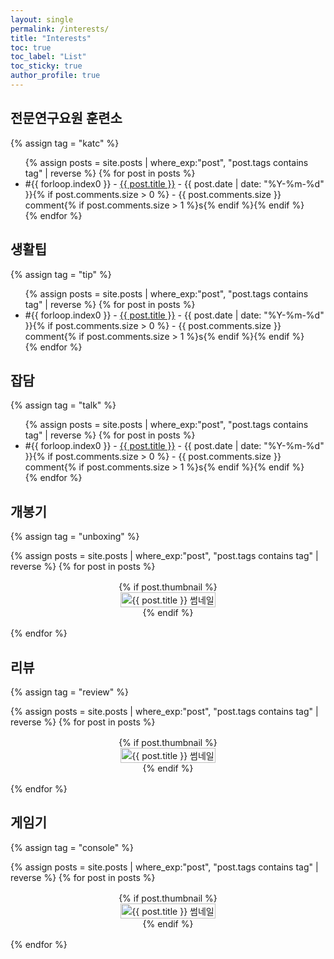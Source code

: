 ```yaml
---
layout: single
permalink: /interests/
title: "Interests"
toc: true
toc_label: "List"
toc_sticky: true
author_profile: true
---
```


## 전문연구요원 훈련소

{% assign tag = "katc" %}

<ul>
{% assign posts = site.posts | where_exp:"post", "post.tags contains tag" | reverse %}
{% for post in posts %}
  <li><span>#{{ forloop.index0 }}</span> - <a href="{{ post.url }}">{{ post.title }}</a> - {{ post.date | date: "%Y-%m-%d" }}{% if post.comments.size > 0 %} - {{ post.comments.size }} comment{% if post.comments.size > 1 %}s{% endif %}{% endif %}</li>
{% endfor %}
</ul>

## 생활팁

{% assign tag = "tip" %}

<ul>
{% assign posts = site.posts | where_exp:"post", "post.tags contains tag" | reverse %}
{% for post in posts %}
  <li><span>#{{ forloop.index0 }}</span> - <a href="{{ post.url }}">{{ post.title }}</a> - {{ post.date | date: "%Y-%m-%d" }}{% if post.comments.size > 0 %} - {{ post.comments.size }} comment{% if post.comments.size > 1 %}s{% endif %}{% endif %}</li>
{% endfor %}
</ul>

## 잡담

{% assign tag = "talk" %}

<ul>
{% assign posts = site.posts | where_exp:"post", "post.tags contains tag" | reverse %}
{% for post in posts %}
  <li><span>#{{ forloop.index0 }}</span> - <a href="{{ post.url }}">{{ post.title }}</a> - {{ post.date | date: "%Y-%m-%d" }}{% if post.comments.size > 0 %} - {{ post.comments.size }} comment{% if post.comments.size > 1 %}s{% endif %}{% endif %}</li>
{% endfor %}
</ul>

## 개봉기

{% assign tag = "unboxing" %}

<style>
  .grid-container {
    display: grid;
    grid-template-columns: repeat(auto-fill, minmax(250px, 1fr));
    gap: 16px;
  }

  .grid-item {
    display: flex;
    flex-direction: column;
    align-items: center;
  }
</style>

<div class="grid-container">
{% assign posts = site.posts | where_exp:"post", "post.tags contains tag" | reverse %}
{% for post in posts %}
  <div class="grid-item">
    {% if post.thumbnail %}
      <a href="{{ post.url }}">
        <img src="{{ post.thumbnail }}" alt="{{ post.title }} 썸네일" style="width: 100%; height: auto;">
      </a>
    {% endif %}
  </div>
{% endfor %}
</div>

## 리뷰

{% assign tag = "review" %}

<style>
  .grid-container {
    display: grid;
    grid-template-columns: repeat(auto-fill, minmax(250px, 1fr));
    gap: 16px;
  }

  .grid-item {
    display: flex;
    flex-direction: column;
    align-items: center;
  }
</style>

<div class="grid-container">
{% assign posts = site.posts | where_exp:"post", "post.tags contains tag" | reverse %}
{% for post in posts %}
  <div class="grid-item">
    {% if post.thumbnail %}
      <a href="{{ post.url }}">
        <img src="{{ post.thumbnail }}" alt="{{ post.title }} 썸네일" style="width: 100%; height: auto;">
      </a>
    {% endif %}
  </div>
{% endfor %}
</div>

## 게임기

{% assign tag = "console" %}

<style>
  .grid-container {
    display: grid;
    grid-template-columns: repeat(auto-fill, minmax(250px, 1fr));
    gap: 16px;
  }

  .grid-item {
    display: flex;
    flex-direction: column;
    align-items: center;
  }
</style>

<div class="grid-container">
{% assign posts = site.posts | where_exp:"post", "post.tags contains tag" | reverse %}
{% for post in posts %}
  <div class="grid-item">
    {% if post.thumbnail %}
      <a href="{{ post.url }}">
        <img src="{{ post.thumbnail }}" alt="{{ post.title }} 썸네일" style="width: 100%; height: auto;">
      </a>
    {% endif %}
  </div>
{% endfor %}
</div>